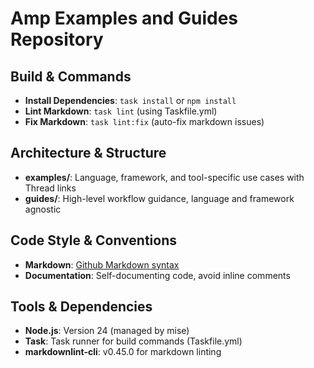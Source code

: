 # Amp Examples and Guides Repository

## Build & Commands
- **Install Dependencies**: `task install` or `npm install`
- **Lint Markdown**: `task lint` (using Taskfile.yml)
- **Fix Markdown**: `task lint:fix` (auto-fix markdown issues)

## Architecture & Structure
- **examples/**: Language, framework, and tool-specific use cases with Thread links
- **guides/**: High-level workflow guidance, language and framework agnostic

## Code Style & Conventions
- **Markdown**: [Github Markdown syntax](https://docs.github.com/en/get-started/writing-on-github/getting-started-with-writing-and-formatting-on-github/basic-writing-and-formatting-syntax)
- **Documentation**: Self-documenting code, avoid inline comments

## Tools & Dependencies
- **Node.js**: Version 24 (managed by mise)
- **Task**: Task runner for build commands (Taskfile.yml)
- **markdownlint-cli**: v0.45.0 for markdown linting

